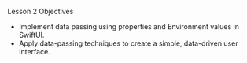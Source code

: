 Lesson 2 Objectives
* Implement data passing using properties and Environment values in SwiftUI.
* Apply data-passing techniques to create a simple, data-driven user interface.
